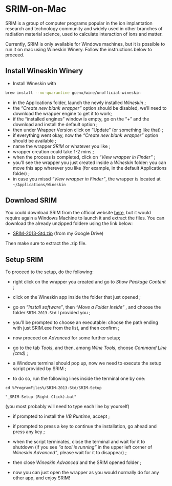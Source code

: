 # SRIM-on-Mac

SRIM is a group of computer programs popular in the ion implantation research and technology community and widely used in other branches of radiation material science, used to calculate interaction of ions and matter.

Currently, SRIM is only available for Windows machines, but it is possible to run it on mac using Wineskin Winery. Follow the instructions below to proceed.

## Install Wineskin Winery

- Install Wineskin with 
```bash
brew install --no-quarantine gcenx/wine/unofficial-wineskin
```
- in the Applications folder, launch the newly installed *Wineskin* ;
- the *“Create new blank wrapper”* option should be disabled, we’ll need to download the wrapper engine to get it to work;
- if the “installed engines” window is empty, go on the “+” and the download and install the default option ;
- then under Wrapper Version click on “Update” (or something like that) ;
- if everything went okay, now the *“Create new blank wrapper”* option should be available ;
- name the wrapper *SRIM* or whatever you like ;
- wrapper creation could take 1-2 mins ;
- when the process is completed, click on *“View wrapper in Finder”* ;
- you’ll see the wrapper you just created inside a *Wineskin* folder: you can move this app wherever you like (for example, in the default Applications folder) ;
- in case you missd  *“View wrapper in Finder”*, the wrapper is located at ```~/Applications/Wineskin```

## Download SRIM

You could download SRIM from the official website [here](http://www.srim.org), but it would require again a Windows Machine to launch it and extract the files. You can download the already unzipped foldere using the link below:

- [SRIM-2013-Std.zip](https://drive.google.com/file/d/1fLsllasUcXaH9uEcfKZbfM9Aw1vOli3A/view?usp=share_link) (from my Google Drive)

Then make sure to extract the .zip file.

## Setup SRIM

To proceed to the setup, do the following:

- right click on the wrapper you created and go to *Show Package Content* ;

- click on the Wineskin app inside the folder that just opened ;

- go on *“Install software”*, then *“Move a Folder Inside”* , and choose the folder ```SRIM-2013-Std``` I provided you ;

- you’ll be prompted to choose an executable: choose the path ending with just SRIM.exe from the list, and then confirm ;

- now proceed on *Advanced* for some further setup;

- go to the tab *Tools*, and then, among *Wine Tools*, choose *Command Line (cmd)* ;

- a Windows terminal should pop up, now we need to execute the setup script provided by SRIM ;

- to do so, run the following lines inside the terminal one by one:
```batch
cd %ProgramFiles%/SRIM-2013-Std/SRIM-Setup
```
```batch
"_SRIM-Setup (Right-Click).bat"
```

  (you most probably will need to type each line by yourself)

- if prompted to install the *VB Runtime*, accept ;

- if prompted to press a key to continue the installation, go ahead and press any key ;

- when the script terminates, close the terminal and wait for it to shutdown (if you see *“a tool is running”* in the upper left corner of *Wineskin Advanced”*, please wait for it to disappear) ;

- then close *Wineskin Advanced* and the SRIM opened folder ;

- now you can just open the wrapper as you would normally do for any other app, and enjoy SRIM!


